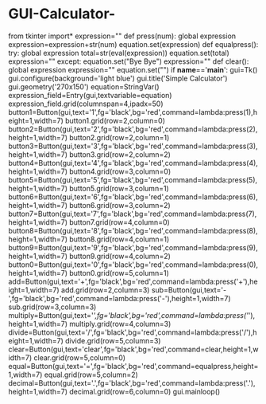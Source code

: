 # GUI-Calculator-
from tkinter import*
expression=""
def press(num):
    global expression
    expression=expression+str(num)
    equation.set(expression)
def equalpress():
    try:
        global expression
        total=str(eval(expression))
        equation.set(total)
        expression=""
    except:
        equation.set("Bye Bye")
        expression=""
def clear():
    global expression
    expression=""
    equation.set("")
if __name__=='__main__':
    gui=Tk()
    gui.configure(background='light blue')
    gui.title('Simple Calculator')
    gui.geometry('270x150')
equation=StringVar()
expression_field=Entry(gui,textvariable=equation)
expression_field.grid(columnspan=4,ipadx=50)
button1=Button(gui,text='1',fg='black',bg='red',command=lambda:press(1),height=1,width=7)
button1.grid(row=2,column=0)
button2=Button(gui,text='2',fg='black',bg='red',command=lambda:press(2),height=1,width=7)
button2.grid(row=2,column=1)
button3=Button(gui,text='3',fg='black',bg='red',command=lambda:press(3),height=1,width=7)
button3.grid(row=2,column=2)
button4=Button(gui,text='4',fg='black',bg='red',command=lambda:press(4),height=1,width=7)
button4.grid(row=3,column=0)
button5=Button(gui,text='5',fg='black',bg='red',command=lambda:press(5),height=1,width=7)
button5.grid(row=3,column=1)
button6=Button(gui,text='6',fg='black',bg='red',command=lambda:press(6),height=1,width=7)
button6.grid(row=3,column=2)
button7=Button(gui,text='7',fg='black',bg='red',command=lambda:press(7),height=1,width=7)
button7.grid(row=4,column=0)
button8=Button(gui,text='8',fg='black',bg='red',command=lambda:press(8),height=1,width=7)
button8.grid(row=4,column=1)
button9=Button(gui,text='9',fg='black',bg='red',command=lambda:press(9),height=1,width=7)
button9.grid(row=4,column=2)
button0=Button(gui,text='0',fg='black',bg='red',command=lambda:press(0),height=1,width=7)
button0.grid(row=5,column=1)
add=Button(gui,text='+',fg='black',bg='red',command=lambda:press('+'),height=1,width=7)
add.grid(row=2,column=3)
sub=Button(gui,text='-',fg='black',bg='red',command=lambda:press('-'),height=1,width=7)
sub.grid(row=3,column=3)
multiply=Button(gui,text='*',fg='black',bg='red',command=lambda:press('*'),height=1,width=7)
multiply.grid(row=4,column=3)
divide=Button(gui,text='/',fg='black',bg='red',command=lambda:press('/'),height=1,width=7)
divide.grid(row=5,column=3)
clear=Button(gui,text='clear',fg='black',bg='red',command=clear,height=1,width=7)
clear.grid(row=5,column=0)
equal=Button(gui,text='=',fg='black',bg='red',command=equalpress,height=1,width=7)
equal.grid(row=5,column=2)
decimal=Button(gui,text='.',fg='black',bg='red',command=lambda:press('.'),height=1,width=7)
decimal.grid(row=6,column=0)
gui.mainloop()
